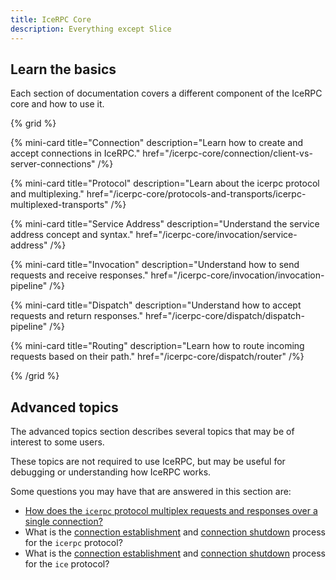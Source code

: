 ```yaml
---
title: IceRPC Core
description: Everything except Slice
---
```


## Learn the basics

Each section of documentation covers a different component of the IceRPC core and how to use it.

{% grid %}

{% mini-card
   title="Connection"
   description="Learn how to create and accept connections in IceRPC."
   href="/icerpc-core/connection/client-vs-server-connections" /%}

{% mini-card
   title="Protocol"
   description="Learn about the icerpc protocol and multiplexing."
   href="/icerpc-core/protocols-and-transports/icerpc-multiplexed-transports" /%}

{% mini-card
   title="Service Address"
   description="Understand the service address concept and syntax."
   href="/icerpc-core/invocation/service-address" /%}

{% mini-card
   title="Invocation"
   description="Understand how to send requests and receive responses."
   href="/icerpc-core/invocation/invocation-pipeline" /%}

{% mini-card
   title="Dispatch"
   description="Understand how to accept requests and return responses."
   href="/icerpc-core/dispatch/dispatch-pipeline" /%}

{% mini-card
   title="Routing"
   description="Learn how to route incoming requests based on their path."
   href="/icerpc-core/dispatch/router" /%}

{% /grid %}

## Advanced topics

The advanced topics section describes several topics that may be of interest to some users.

These topics are not required to use IceRPC, but may be useful for debugging or understanding how IceRPC works.

Some questions you may have that are answered in this section are:

- [How does the `icerpc` protocol multiplex requests and responses over a single connection?](/icerpc-core/icerpc-protocol/mapping-rpcs-to-streams)
- What is the [connection establishment](/icerpc-core/icerpc-protocol/connection-establishment) and [connection shutdown](/icerpc-core/icerpc-protocol/connection-shutdown) process for the `icerpc` protocol?
- What is the [connection establishment](/icerpc-core/ice-protocol/connection-establishment) and [connection shutdown](icerpc-core/ice-protocol/connection-shutdown) process for the `ice` protocol?

